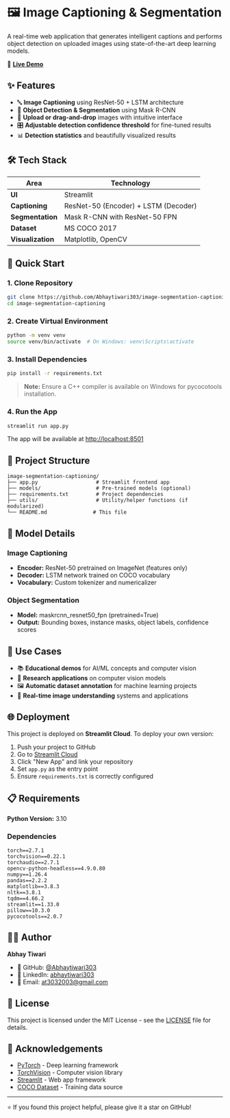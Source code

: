 # 🖼️ Image Captioning & Segmentation

A real-time web application that generates intelligent captions and performs object detection on uploaded images using state-of-the-art deep learning models.

🚀 **[Live Demo](https://www.linkedin.com/posts/abhaytiwari30_ai-deeplearning-computervision-activity-7341756104831287296-Rk4b?utm_source=share&utm_medium=member_desktop&rcm=ACoAAD6u7bkBrCAv1pvhwbTv6f0OH_xLVQBEEw4)**

## ✨ Features

- 🔤 **Image Captioning** using ResNet-50 + LSTM architecture
- 🎯 **Object Detection & Segmentation** using Mask R-CNN
- 📸 **Upload or drag-and-drop** images with intuitive interface
- 🎛 **Adjustable detection confidence threshold** for fine-tuned results
- 📊 **Detection statistics** and beautifully visualized results

## 🛠 Tech Stack

| Area | Technology |
|------|------------|
| **UI** | Streamlit |
| **Captioning** | ResNet-50 (Encoder) + LSTM (Decoder) |
| **Segmentation** | Mask R-CNN with ResNet-50 FPN |
| **Dataset** | MS COCO 2017 |
| **Visualization** | Matplotlib, OpenCV |

## 🚀 Quick Start

### 1. Clone Repository
```bash
git clone https://github.com/Abhaytiwari303/image-segmentation-captioning.git
cd image-segmentation-captioning
```

### 2. Create Virtual Environment
```bash
python -m venv venv
source venv/bin/activate  # On Windows: venv\Scripts\activate
```

### 3. Install Dependencies
```bash
pip install -r requirements.txt
```
> **Note:** Ensure a C++ compiler is available on Windows for pycocotools installation.

### 4. Run the App
```bash
streamlit run app.py
```
The app will be available at [http://localhost:8501](http://localhost:8501)

## 📁 Project Structure

```
image-segmentation-captioning/
├── app.py                   # Streamlit frontend app
├── models/                  # Pre-trained models (optional)
├── requirements.txt         # Project dependencies
├── utils/                   # Utility/helper functions (if modularized)
└── README.md               # This file
```

## 🧠 Model Details

### Image Captioning
- **Encoder:** ResNet-50 pretrained on ImageNet (features only)
- **Decoder:** LSTM network trained on COCO vocabulary
- **Vocabulary:** Custom tokenizer and numericalizer

### Object Segmentation
- **Model:** maskrcnn_resnet50_fpn (pretrained=True)
- **Output:** Bounding boxes, instance masks, object labels, confidence scores

## 🎯 Use Cases

- 📚 **Educational demos** for AI/ML concepts and computer vision
- 🧪 **Research applications** on computer vision models
- 🖼️ **Automatic dataset annotation** for machine learning projects
- 🧠 **Real-time image understanding** systems and applications

## 🌐 Deployment

This project is deployed on **Streamlit Cloud**. To deploy your own version:

1. Push your project to GitHub
2. Go to [Streamlit Cloud](https://streamlit.io/cloud)
3. Click "New App" and link your repository
4. Set `app.py` as the entry point
5. Ensure `requirements.txt` is correctly configured

## 📋 Requirements

**Python Version:** 3.10

### Dependencies
```
torch==2.7.1
torchvision==0.22.1
torchaudio==2.7.1
opencv-python-headless==4.9.0.80
numpy==1.26.4
pandas==2.2.2
matplotlib==3.8.3
nltk==3.8.1
tqdm==4.66.2
streamlit==1.33.0
pillow==10.3.0
pycocotools==2.0.7
```

## 👨‍💻 Author

**Abhay Tiwari**
- 🐙 GitHub: [@Abhaytiwari303](https://github.com/Abhaytiwari303)
- 💼 LinkedIn: [abhaytiwari303](https://linkedin.com/in/abhaytiwari303)
- 📧 Email: at3032003@gmail.com

## 📄 License

This project is licensed under the MIT License - see the [LICENSE](LICENSE) file for details.

## 🙏 Acknowledgements

- [PyTorch](https://pytorch.org/) - Deep learning framework
- [TorchVision](https://pytorch.org/vision/) - Computer vision library
- [Streamlit](https://streamlit.io/) - Web app framework
- [COCO Dataset](https://cocodataset.org/) - Training data source

---

⭐ If you found this project helpful, please give it a star on GitHub!
